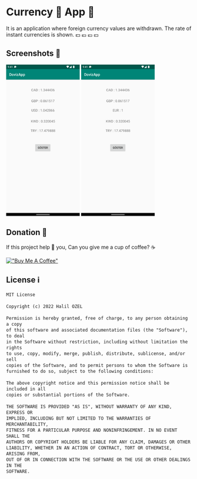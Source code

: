 # Currency 💸 App 📱

It is an application where foreign currency values are withdrawn. The rate of instant currencies is shown. 💵 💶 💷 💴

## Screenshots 📸

<img src="https://github.com/halilozel1903/DovizApp/blob/master/app/src/main/res/drawable/screen_1.png" width="200"/>  <img src="https://github.com/halilozel1903/DovizApp/blob/master/app/src/main/res/drawable/screen_2.png" width="200"/> 

## Donation 💸

If this project help 💁 you, Can you give me a cup of coffee? ☕

[!["Buy Me A Coffee"](https://www.buymeacoffee.com/assets/img/custom_images/orange_img.png)](https://www.buymeacoffee.com/halilozel1903)


## License ℹ️
```
MIT License

Copyright (c) 2022 Halil OZEL

Permission is hereby granted, free of charge, to any person obtaining a copy
of this software and associated documentation files (the "Software"), to deal
in the Software without restriction, including without limitation the rights
to use, copy, modify, merge, publish, distribute, sublicense, and/or sell
copies of the Software, and to permit persons to whom the Software is
furnished to do so, subject to the following conditions:

The above copyright notice and this permission notice shall be included in all
copies or substantial portions of the Software.

THE SOFTWARE IS PROVIDED "AS IS", WITHOUT WARRANTY OF ANY KIND, EXPRESS OR
IMPLIED, INCLUDING BUT NOT LIMITED TO THE WARRANTIES OF MERCHANTABILITY,
FITNESS FOR A PARTICULAR PURPOSE AND NONINFRINGEMENT. IN NO EVENT SHALL THE
AUTHORS OR COPYRIGHT HOLDERS BE LIABLE FOR ANY CLAIM, DAMAGES OR OTHER
LIABILITY, WHETHER IN AN ACTION OF CONTRACT, TORT OR OTHERWISE, ARISING FROM,
OUT OF OR IN CONNECTION WITH THE SOFTWARE OR THE USE OR OTHER DEALINGS IN THE
SOFTWARE.
```
